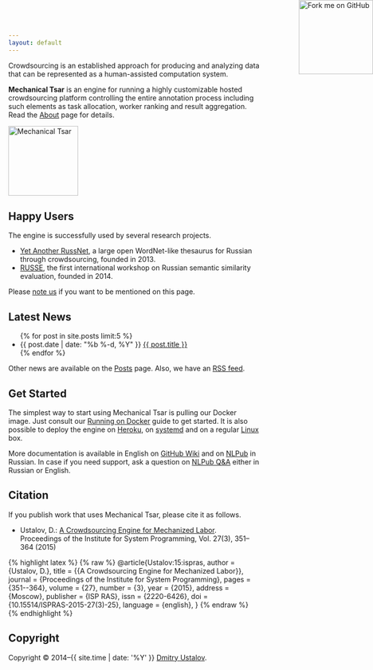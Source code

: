 ```yaml
---
layout: default
---
```


<div class="pure-g">
<div class="pure-u-1 pure-u-md-2-3">
  <p>Crowdsourcing is an established approach for producing and analyzing data that can be represented as a human-assisted computation system.</p>

  <p><strong>Mechanical Tsar</strong> is an engine for running a highly customizable hosted crowdsourcing platform controlling the entire annotation process including such elements as task allocation, worker ranking and result aggregation. Read the <a href="/about">About</a> page for details.</p>
</div>
<div class="pure-u-1 pure-u-md-1-3 align-center">
  <img src="https://media.githubusercontent.com/media/mtsar/mtsar.github.io/master/media/logo.png" alt="Mechanical Tsar" style="height: 10em">
</div>
</div>

## Happy Users

The engine is successfully used by several research projects.

* [Yet Another RussNet](http://russianword.net/en/), a large open WordNet-like thesaurus for Russian through crowdsourcing, founded in 2013.
* [RUSSE](http://russe.nlpub.ru/), the first international workshop on Russian semantic similarity evaluation, founded in 2014.

Please [note us](https://github.com/mtsar/mtsar.github.io/issues) if you want to be mentioned on this page.

## Latest News

<ul>
{% for post in site.posts limit:5 %}
<li>
<span class="post-meta">{{ post.date | date: "%b %-d, %Y" }}</span>
  <a class="post-link" href="{{ post.url | prepend: site.baseurl }}">{{ post.title }}</a>
</li>
{% endfor %}
</ul>

Other news are available on the [Posts](/posts) page. Also, we have an [RSS feed](/posts.xml).

## Get Started

The simplest way to start using Mechanical Tsar is pulling our Docker image. Just consult our [Running on Docker](https://github.com/mtsar/mtsar/wiki/Running-on-Docker) guide to get started. It is also possible to deploy the engine on [Heroku](https://github.com/mtsar/mtsar/wiki/Running-on-Heroku), on [systemd](https://github.com/mtsar/mtsar/wiki/Running-on-systemd) and on a regular [Linux](https://github.com/mtsar/mtsar/wiki/Running) box.

More documentation is available in English on [GitHub Wiki](https://github.com/mtsar/mtsar/wiki) and on [NLPub](https://nlpub.ru/Mechanical_Tsar) in Russian. In case if you need support, ask a question on [NLPub Q&A](http://qa.nlpub.ru/c/mtsar) either in Russian or English.

## Citation

If you publish work that uses Mechanical Tsar, please cite it as follows.

* Ustalov, D.: [A Crowdsourcing Engine for Mechanized Labor](http://dx.doi.org/10.15514/ISPRAS-2015-27%283%29-25). Proceedings of the Institute for System Programming, Vol. 27(3), 351–364 (2015)

{% highlight latex %}
{% raw %}
@article{Ustalov:15:ispras,
  author    = {Ustalov, D.},
  title     = {{A Crowdsourcing Engine for Mechanized Labor}},
  journal   = {Proceedings of the Institute for System Programming},
  pages     = {351--364},
  volume    = {27},
  number    = {3},
  year      = {2015},
  address   = {Moscow},
  publisher = {ISP RAS},
  issn      = {2220-6426},
  doi       = {10.15514/ISPRAS-2015-27(3)-25},
  language  = {english},
}
{% endraw %}
{% endhighlight %}

## Copyright

Copyright &copy; 2014&ndash;{{ site.time | date: '%Y' }} [Dmitry Ustalov].

[Dmitry Ustalov]: https://ustalov.name/

<a href="https://github.com/mtsar"><img style="position: absolute; top: 0; right: 0; border: 0; width: 149px; height: 149px;" src="//aral.github.io/fork-me-on-github-retina-ribbons/right-graphite@2x.png" alt="Fork me on GitHub"></a>
